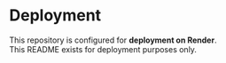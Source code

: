 # Deployment

This repository is configured for **deployment on Render**.  
This README exists for deployment purposes only. 
